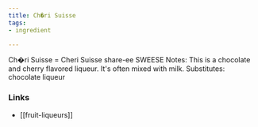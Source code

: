 ```yaml
---
title: Ch�ri Suisse
tags:
- ingredient

---
```

Ch�ri Suisse = Cheri Suisse share-ee SWEESE Notes: This is a chocolate and cherry flavored liqueur. It's often mixed with milk. Substitutes: chocolate liqueur

### Links

* [[fruit-liqueurs]]
